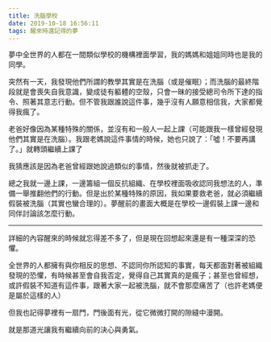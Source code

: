 ```yaml
---
title: 洗腦學校
date: 2019-10-18 16:56:11
tags: 醒來時還記得的夢
---
```


夢中全世界的人都在一間類似學校的機構裡面學習，我的媽媽和姐姐同時也是我的同學。

突然有一天，我發現他們所謂的教學其實是在洗腦（或是催眠）；而洗腦的最終階段就是會喪失自我意識，變成徒有軀體的空殼，只會一昧的接受總司令所下達的指令、照著其意志行動。但不管我跟誰說這件事，幾乎沒有人願意相信我，大家都覺得我瘋了。

老爸好像因為某種特殊的關係，並沒有和一般人一起上課（可能跟我一樣曾經發現他們其實是在洗腦）。我跟老媽說這件事情的時候，她也只說了：「噓！不要再講了。」就轉頭繼續上課了

我猜應該是因為老爸曾經跟她說過類似的事情，然後就被抓走了。

總之我就一邊上課，一邊籌組一個反抗組織、在學校裡面吸收認同我想法的人，準備一舉推翻他們的行動。但是出於某種特殊的原因，我如果要救老爸，就必須繼續假裝被洗腦（其實也蠻合理的）。夢醒前的畫面大概是在學校一邊假裝上課一邊和同伴討論該怎麼行動。

---

詳細的內容醒來的時候就忘得差不多了，但是現在回想起來還是有一種深深的恐懼。

全世界的人都擁有與你相反的思想、不認同你所認知的事實，每天都面對著被組織發現的恐懼，有時候甚至會自我否定，覺得自己其實真的是瘋子；甚至也曾經想，或許假裝不知道有這件事，跟著大家一起被洗腦，就不會那麼痛苦了（也許老媽便是屬於這樣的人）

但我也記得夢裡有一扇門，門後面有光，從它微微打開的隙縫中漫開。

就是那道光讓我有繼續向前的決心與勇氣。